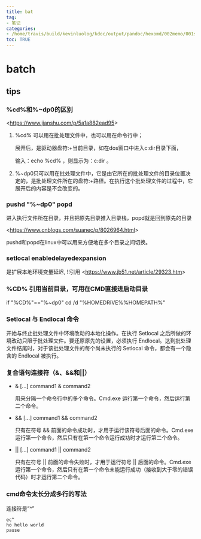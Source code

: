 ```yaml
---
title: bat
tag: 
- 笔记
categories:
- /home/travis/build/kevinluolog/kdoc/output/pandoc/hexomd/002memo/001software/002usage/
toc: TRUE
---
```

<h1 id="batch">batch</h1>
<h2 id="tips">tips</h2>
<h3 id="cd和dp0的区别">%cd%和%~dp0的区别</h3>
<p>&lt;<a href="https://www.jianshu.com/p/5a1a882ead95" class="uri">https://www.jianshu.com/p/5a1a882ead95</a>&gt;</p>
<ol style="list-style-type: decimal">
<li><p>%cd% 可以用在批处理文件中，也可以用在命令行中；</p>
<p>展开后，是驱动器盘符:+当前目录，如在dos窗口中进入c:dir目录下面，</p>
<p>输入：echo %cd% ，则显示为：c:dir 。</p></li>
<li>%~dp0只可以用在批处理文件中，它是由它所在的批处理文件的目录位置决定的，是批处理文件所在的盘符:+路径。在执行这个批处理文件的过程中，它展开后的内容是不会改变的。</li>
</ol>
<h3 id="pushd-dp0-popd">pushd &quot;%~dp0&quot; popd</h3>
<p>进入执行文件所在目录，并且把原先目录推入目录栈，popd就是回到原先的目录</p>
<p>&lt;<a href="https://www.cnblogs.com/suanec/p/8026964.html" class="uri">https://www.cnblogs.com/suanec/p/8026964.html</a>&gt;</p>
<p>pushd和popd在linux中可以用来方便地在多个目录之间切换。</p>
<h3 id="setlocal-enabledelayedexpansion">setlocal enabledelayedexpansion</h3>
<p>是扩展本地环境变量延迟, !!引用 &lt;<a href="https://www.jb51.net/article/29323.htm" class="uri">https://www.jb51.net/article/29323.htm</a>&gt;</p>
<h3 id="cd-引用当前目录可用在cmd直接进启动目录">%CD% 引用当前目录，可用在CMD直接进启动目录</h3>
<p>if &quot;%CD%&quot;==&quot;%~dp0&quot; cd /d &quot;%HOMEDRIVE%%HOMEPATH%&quot;</p>
<h3 id="setlocal-与-endlocal-命令">Setlocal 与 Endlocal 命令</h3>
<p>开始与终止批处理文件中环境改动的本地化操作。在执行 Setlocal 之后所做的环境改动只限于批处理文件。要还原原先的设置，必须执行 Endlocal。达到批处理文件结尾时，对于该批处理文件的每个尚未执行的 Setlocal 命令，都会有一个隐含的 Endlocal 被执行。</p>
<h3 id="复合语句连接符和">复合语句连接符（&amp;、&amp;&amp;和||）</h3>
<ul>
<li><p>&amp; [...] command1 &amp; command2</p>
<p>用来分隔一个命令行中的多个命令。Cmd.exe 运行第一个命令，然后运行第二个命令。</p></li>
<li><p>&amp;&amp; [...] command1 &amp;&amp; command2</p>
<p>只有在符号 &amp;&amp; 前面的命令成功时，才用于运行该符号后面的命令。Cmd.exe 运行第一个命令，然后只有在第一个命令运行成功时才运行第二个命令。</p></li>
<li><p>|| [...] command1 || command2</p>
<p>只有在符号 || 前面的命令失败时，才用于运行符号 || 后面的命令。Cmd.exe 运行第一个命令，然后只有在第一个命令未能运行成功（接收到大于零的错误代码）时才运行第二个命令。</p></li>
</ul>
<h3 id="cmd命令太长分成多行的写法">cmd命令太长分成多行的写法</h3>
<p>连接符是“^”</p>
<pre><code>ec^
ho hello world
pause</code></pre>
